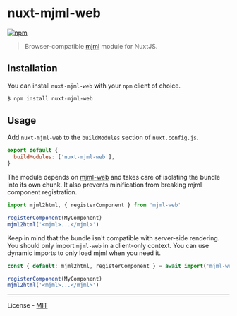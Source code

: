 # nuxt-mjml-web

[![npm](https://img.shields.io/npm/v/nuxt-mjml-web.svg)](https://www.npmjs.com/package/nuxt-mjml-web)

> Browser-compatible [mjml](https://github.com/mjmlio/mjml) module for NuxtJS.

## Installation

You can install `nuxt-mjml-web` with your `npm` client of choice.

```bash
$ npm install nuxt-mjml-web
```

## Usage

Add `nuxt-mjml-web` to the `buildModules` section of `nuxt.config.js`.

```js
export default {
  buildModules: ['nuxt-mjml-web'],
}
```

The module depends on [mjml-web](https://github.com/vberlier/mjml-web) and takes care of isolating the bundle into its own chunk. It also prevents minification from breaking mjml component registration.

```js
import mjml2html, { registerComponent } from 'mjml-web'

registerComponent(MyComponent)
mjml2html('<mjml>...</mjml>')
```

Keep in mind that the bundle isn't compatible with server-side rendering. You should only import `mjml-web` in a client-only context. You can use dynamic imports to only load mjml when you need it.

```js
const { default: mjml2html, registerComponent } = await import('mjml-web')

registerComponent(MyComponent)
mjml2html('<mjml>...</mjml>')
```

---

License - [MIT](https://github.com/vberlier/nuxt-mjml-web/blob/master/LICENSE)
